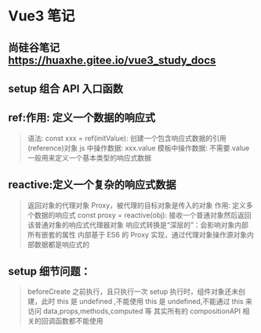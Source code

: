 # Vue3 笔记

## 尚硅谷笔记 https://huaxhe.gitee.io/vue3_study_docs

## setup 组合 API 入口函数

## ref:作用: 定义一个数据的响应式

> 语法: const xxx = ref(initValue):
> 创建一个包含响应式数据的引用(reference)对象
> js 中操作数据: xxx.value
> 模板中操作数据: 不需要.value
> 一般用来定义一个基本类型的响应式数据

## reactive:定义一个复杂的响应式数据

> 返回对象的代理对象 Proxy，被代理的目标对象是传入的对象
> 作用: 定义多个数据的响应式
> const proxy = reactive(obj): 接收一个普通对象然后返回该普通对象的响应式代理器对象
> 响应式转换是“深层的”：会影响对象内部所有嵌套的属性
> 内部基于 ES6 的 Proxy 实现，通过代理对象操作源对象内部数据都是响应式的

## setup 细节问题：

> beforeCreate 之前执行，且只执行一次
> setup 执行时，组件对象还未创建，此时 this 是 undefined ,不能使用
> this 是 undefined,不能通过 this 来访问 data,props,methods,computed 等
> 其实所有的 compositionAPI 相关的回调函数都不能使用
